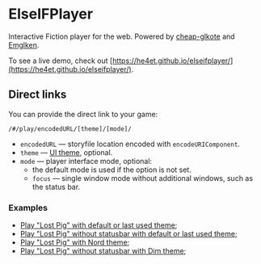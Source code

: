 # ElseIFPlayer

Interactive Fiction player for the web.
Powered by [cheap-glkote](https://github.com/He4eT/cheap-glkote) and [Emglken](https://github.com/curiousdannii/emglken).

To see a live demo, check out [https://he4et.github.io/elseifplayer/](https://he4et.github.io/elseifplayer/).

## Direct links

You can provide the direct link to your game:

`/#/play/encodedURL/[theme]/[mode]/`

- `encodedURL` — storyfile location encoded with `encodeURIComponent`.
- `theme` — [UI theme](https://github.com/He4eT/elseifplayer/blob/master/src/themes/themes.js), optional.
- `mode` — player interface mode, optional:
  - the default mode is used if the option is not set.
  - `focus` — single window mode without additional windows, such as the status bar.

### Examples
- [Play "Lost Pig" with default or last used theme](https://he4et.github.io/elseifplayer/#/play/https%3A%2F%2Fmirror.ifarchive.org%2Fif-archive%2Fgames%2Fzcode%2FLostPig.z8/);
- [Play "Lost Pig" without statusbar with default or last used theme](https://he4et.github.io/elseifplayer/#/play/https%3A%2F%2Fmirror.ifarchive.org%2Fif-archive%2Fgames%2Fzcode%2FLostPig.z8/focus/);
- [Play "Lost Pig" with Nord theme](https://he4et.github.io/elseifplayer/#/play/https%3A%2F%2Fmirror.ifarchive.org%2Fif-archive%2Fgames%2Fzcode%2FLostPig.z8/nord/);
- [Play "Lost Pig" without statusbar with Dim theme](https://he4et.github.io/elseifplayer/#/play/https%3A%2F%2Fmirror.ifarchive.org%2Fif-archive%2Fgames%2Fzcode%2FLostPig.z8/dim/focus/);
